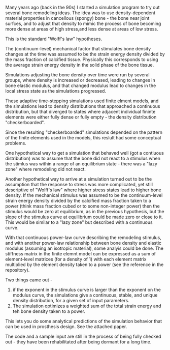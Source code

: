 Many years ago (back in the 90s) I started a simulation program to try out several bone remodeling ideas.
The idea was to use density-dependent material properties in cancellous (spongy) bone - the bone near joint surfces, 
and to adjust that density to mimic the process of bone becoming more dense at areas of high stress,and less dense at areas of low stress.

This is the standard "Wolff's law" hypotheses.

The (continuum-level) mechanical factor that stimulates bone density changes at the time was 
assumed to be the strain energy density divided by the mass fraction of calcified tissue.
Physically this corresponds to using the average strain energy density in the solid phase of the bone tissue.

Simulations adjusting the bone density over time were run by several groups, where density is increased or decreased, 
leading to changes in bone elastic modulus, and that changed modulus lead to changes in the local stress state as the simulations progressed.

These adaptive time-stepping simulations used finite elment models, and the simulations lead to density distributions that approached a continuous distribution, 
but that diverged to states where adjacent individual fininte elements were either fully dense or fully empty - the density distribution "checkerboarded".

Since the resulting "checkerboarded" simulations depended on the pattern of the finite elements used in the models, this reslult had some conceptual problems.

One hypothetical way to get a simulation that behaved well (got a contiuous distribution) was to assume that the bone did not react to a 
stimulus when the stimlus was within a range of an equilibrium state - there was a "lazy zone" where remodeling did not react.

Another hypothetical way to arrive at a simulation turned out to be the assumption that the response to stress was more complicated, 
yet still descriptive of "Wolff's law" where higher stress states lead to higher bone density.  If the mechanical stimulus was assumed to be 
the continuum-level strain energy density divided by the calcified mass fraction taken to a power (think mass fraction cubed or to some non-integer power)
then the stimulus would be zero at equilibrium, as in the previous hypothesis, but the slope of the stimulus curve at equilibrium 
could be made zero or close to it. This would be similar to a "lazy zone" but described with a continuous curve.

With that continuous power-law curve describing the remodeling stimulus, 
and with another power-law relationship between bone density and elastic modulus (assuming an isotropic material), some analyis could be done.
The stiffness matrix in the finite elemnt model can be expressed as a sum of element-level matrices (for a density of 1) 
with each element matrix multiplied by the element density taken to a power (see the reference in the repository).

Two things came out - 
1) if the exponent in the stimulus curve is larger than the exponent on the modulus curve, 
the simulations give a continuous, stable, and unique density distribution, for a given set of input parameters.
2) The simulation optimizes a weighted sum of the total strain energy and teh bone density taken to a power.

This lets you do some analytical predictions of the simulation behavior that can be used in prosthesis design.  See the attached paper.

The code and a sample input are still in the process of being fully checked out - they have been rehabilitated after being dormant for a long time.

